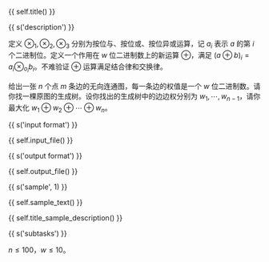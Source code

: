 {{ self.title() }}

{{ s('description') }}

定义 $\otimes_1, \otimes_2, \otimes_3$ 分别为按位与、按位或、按位异或运算，记 $a_i$ 表示 $a$ 的第 $i$ 个二进制位。定义一个作用在 $w$ 位二进制数上的新运算 $\oplus$，满足 $(a\oplus b)_i = a_i \otimes_{o_i} b_i$。不难验证 $\oplus$ 运算满足结合律和交换律。

给出一张 $n$ 个点 $m$ 条边的无向连通图，每一条边的权值是一个 $w$ 位二进制数。请你找一棵原图的生成树。设你找出的生成树中的边边权分别为 $w_1,\cdots,w_{n-1}$，请你最大化 $w_1\oplus w_2\oplus\cdots\oplus w_n$。

{{ s('input format') }}

{{ self.input_file() }}

{{ s('output format') }}

{{ self.output_file() }}

{{ s('sample', 1) }}

{{ self.sample_text() }}

{{ self.title_sample_description() }}

{{ s('subtasks') }}

$n\le 100$，$w\le 10$。